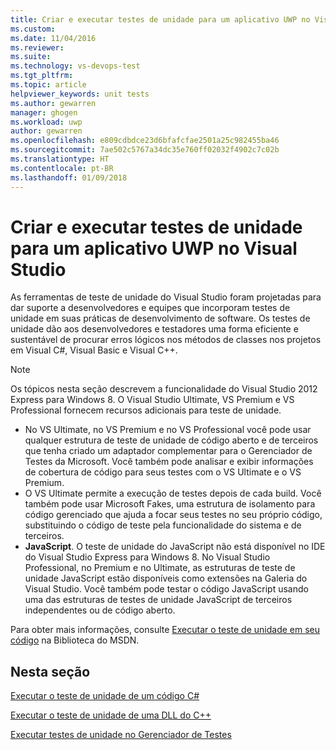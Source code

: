 ```yaml
---
title: Criar e executar testes de unidade para um aplicativo UWP no Visual Studio | Microsoft Docs
ms.custom: 
ms.date: 11/04/2016
ms.reviewer: 
ms.suite: 
ms.technology: vs-devops-test
ms.tgt_pltfrm: 
ms.topic: article
helpviewer_keywords: unit tests
ms.author: gewarren
manager: ghogen
ms.workload: uwp
author: gewarren
ms.openlocfilehash: e809cdbdce23d6bfafcfae2501a25c982455ba46
ms.sourcegitcommit: 7ae502c5767a34dc35e760ff02032f4902c7c02b
ms.translationtype: HT
ms.contentlocale: pt-BR
ms.lasthandoff: 01/09/2018
---
```

# <a name="create-and-run-unit-tests-for-a-uwp-app-in-visual-studio"></a>Criar e executar testes de unidade para um aplicativo UWP no Visual Studio
As ferramentas de teste de unidade do Visual Studio foram projetadas para dar suporte a desenvolvedores e equipes que incorporam testes de unidade em suas práticas de desenvolvimento de software. Os testes de unidade dão aos desenvolvedores e testadores uma forma eficiente e sustentável de procurar erros lógicos nos métodos de classes nos projetos em Visual C#, Visual Basic e Visual C++.  
  
> [!NOTE]
>  Os tópicos nesta seção descrevem a funcionalidade do Visual Studio 2012 Express para Windows 8. O Visual Studio Ultimate, VS Premium e VS Professional fornecem recursos adicionais para teste de unidade.  
>   
>  -   No VS Ultimate, no VS Premium e no VS Professional você pode usar qualquer estrutura de teste de unidade de código aberto e de terceiros que tenha criado um adaptador complementar para o Gerenciador de Testes da Microsoft. Você também pode analisar e exibir informações de cobertura de código para seus testes com o VS Ultimate e o VS Premium.  
> -   O VS Ultimate permite a execução de testes depois de cada build. Você também pode usar Microsoft Fakes, uma estrutura de isolamento para código gerenciado que ajuda a focar seus testes no seu próprio código, substituindo o código de teste pela funcionalidade do sistema e de terceiros.  
> -   **JavaScript**. O teste de unidade do JavaScript não está disponível no IDE do Visual Studio Express para Windows 8. No Visual Studio Professional, no Premium e no Ultimate, as estruturas de teste de unidade JavaScript estão disponíveis como extensões na Galeria do Visual Studio. Você também pode testar o código JavaScript usando uma das estruturas de testes de unidade JavaScript de terceiros independentes ou de código aberto.  
>   
>  Para obter mais informações, consulte [Executar o teste de unidade em seu código](../test/unit-test-your-code.md) na Biblioteca do MSDN.  
  
## <a name="in-this-section"></a>Nesta seção  
 [Executar o teste de unidade de um código C#](../test/unit-testing-visual-csharp-code-in-a-store-app.md)  
  
 [Executar o teste de unidade de uma DLL do C++](../test/unit-testing-a-visual-cpp-dll-for-store-apps.md)  
  
 [Executar testes de unidade no Gerenciador de Testes](../test/run-unit-tests-for-store-apps-in-visual-studio.md)
